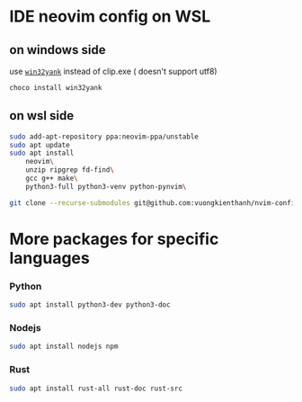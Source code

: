 # IDE neovim config on WSL

## on windows side

use [`win32yank`](https://github.com/equalsraf/win32yank) instead of clip.exe ( doesn't support utf8)

```sh
choco install win32yank
```

## on wsl side
```sh
sudo add-apt-repository ppa:neovim-ppa/unstable
sudo apt update
sudo apt install
    neovim\
    unzip ripgrep fd-find\
    gcc g++ make\
    python3-full python3-venv python-pynvim\

git clone --recurse-submodules git@github.com:vuongkienthanh/nvim-configs-wsl.git ~/.config/nvim
```

# More packages for specific languages
### Python
```sh
sudo apt install python3-dev python3-doc
```

### Nodejs
```sh
sudo apt install nodejs npm
```

### Rust
```sh
sudo apt install rust-all rust-doc rust-src
```

